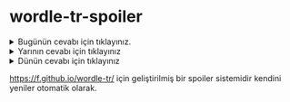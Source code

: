 # wordle-tr-spoiler

<details>
  <summary>Bugünün cevabı için tıklayınız.</summary>
  <br>
    <b> kahve </b>
</details>

<details>
  <summary>Yarının cevabı için tıklayınız</summary>
  <br>
   <b> zehir </b>
</details>

<details>
  <summary>Dünün cevabı için tıklayınız </summary>
  <br>
  <b> alaca </b>
</details>

https://f.github.io/wordle-tr/ için geliştirilmiş bir spoiler sistemidir kendini yeniler otomatik olarak.

